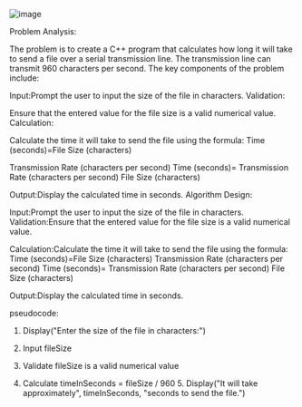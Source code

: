 ![image](https://github.com/SWEG-2015EC-Batch/Code-Warrior/assets/149233683/1529ab5e-b6bf-4557-b71e-0b02d6bfbe81)


Problem Analysis:

The problem is to create a C++ program that calculates how long it will take to send a file over a serial transmission line. The transmission line can transmit 960 characters per second. The key components of the problem include:

Input:Prompt the user to input the size of the file in characters. Validation:

Ensure that the entered value for the file size is a valid numerical value. Calculation:

Calculate the time it will take to send the file using the formula: Time (seconds)=File Size (characters)

Transmission Rate (characters per second) Time (seconds)= Transmission Rate (characters per second) File Size (characters)​

Output:Display the calculated time in seconds. Algorithm Design:

Input:Prompt the user to input the size of the file in characters. Validation:Ensure that the entered value for the file size is a valid numerical value.

Calculation:Calculate the time it will take to send the file using the formula: Time (seconds)=File Size (characters) Transmission Rate (characters per second) Time (seconds)= Transmission Rate (characters per second) File Size (characters)​

Output:Display the calculated time in seconds.

pseudocode: 
1. Display("Enter the size of the file in characters:")

2. Input fileSize

3. Validate fileSize is a valid numerical value

4. Calculate timeInSeconds = fileSize / 960 5. Display("It will take approximately", timeInSeconds, "seconds to send the file.")

